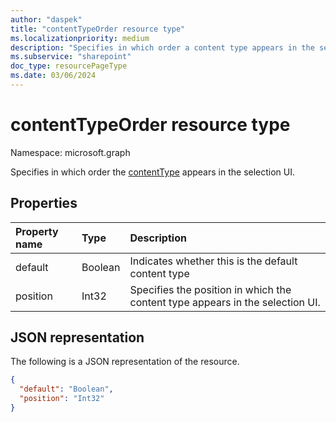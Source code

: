 ```yaml
---
author: "daspek"
title: "contentTypeOrder resource type"
ms.localizationpriority: medium
description: "Specifies in which order a content type appears in the selection UI."
ms.subservice: "sharepoint"
doc_type: resourcePageType
ms.date: 03/06/2024
---
```


# contentTypeOrder resource type

Namespace: microsoft.graph

Specifies in which order the [contentType](contenttype.md) appears in the selection UI.

## Properties

| Property name | Type    | Description                                                               |
|:--------------|:--------|:--------------------------------------------------------------------------|
| default   | Boolean | Indicates whether this is the default content type                            |
| position  | Int32   | Specifies the position in which the content type appears in the selection UI. |

## JSON representation

The following is a JSON representation of the  resource.

<!-- { "blockType": "resource", "@type": "microsoft.graph.contentTypeOrder", "@type.aka": "oneDrive.contentTypeOrderFacet" } -->

```json
{
  "default": "Boolean",
  "position": "Int32"
}
```

<!-- {
  "type": "#page.annotation",
  "description": "",
  "keywords": "",
  "section": "documentation",
  "tocPath": "Resources/ContentTypeOrder"
} -->

